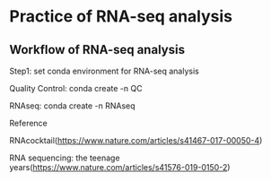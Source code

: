 # Practice of RNA-seq analysis

## Workflow of RNA-seq analysis

Step1: set conda environment for RNA-seq analysis

Quality Control: conda create -n QC

RNAseq: conda create -n RNAseq

Reference

RNAcocktail(https://www.nature.com/articles/s41467-017-00050-4)

RNA sequencing: the teenage years(https://www.nature.com/articles/s41576-019-0150-2)

